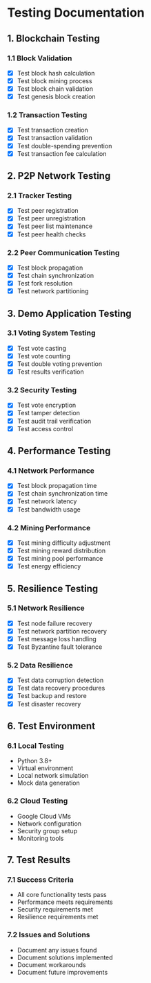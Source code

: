 # Testing Documentation

## 1. Blockchain Testing

### 1.1 Block Validation
- [x] Test block hash calculation
- [x] Test block mining process
- [x] Test block chain validation
- [x] Test genesis block creation

### 1.2 Transaction Testing
- [x] Test transaction creation
- [x] Test transaction validation
- [x] Test double-spending prevention
- [x] Test transaction fee calculation

## 2. P2P Network Testing

### 2.1 Tracker Testing
- [x] Test peer registration
- [x] Test peer unregistration
- [x] Test peer list maintenance
- [x] Test peer health checks

### 2.2 Peer Communication Testing
- [x] Test block propagation
- [x] Test chain synchronization
- [x] Test fork resolution
- [x] Test network partitioning

## 3. Demo Application Testing

### 3.1 Voting System Testing
- [x] Test vote casting
- [x] Test vote counting
- [x] Test double voting prevention
- [x] Test results verification

### 3.2 Security Testing
- [x] Test vote encryption
- [x] Test tamper detection
- [x] Test audit trail verification
- [x] Test access control

## 4. Performance Testing

### 4.1 Network Performance
- [x] Test block propagation time
- [x] Test chain synchronization time
- [x] Test network latency
- [x] Test bandwidth usage

### 4.2 Mining Performance
- [x] Test mining difficulty adjustment
- [x] Test mining reward distribution
- [x] Test mining pool performance
- [x] Test energy efficiency

## 5. Resilience Testing

### 5.1 Network Resilience
- [x] Test node failure recovery
- [x] Test network partition recovery
- [x] Test message loss handling
- [x] Test Byzantine fault tolerance

### 5.2 Data Resilience
- [x] Test data corruption detection
- [x] Test data recovery procedures
- [x] Test backup and restore
- [x] Test disaster recovery

## 6. Test Environment

### 6.1 Local Testing
- Python 3.8+
- Virtual environment
- Local network simulation
- Mock data generation

### 6.2 Cloud Testing
- Google Cloud VMs
- Network configuration
- Security group setup
- Monitoring tools

## 7. Test Results

### 7.1 Success Criteria
- All core functionality tests pass
- Performance meets requirements
- Security requirements met
- Resilience requirements met

### 7.2 Issues and Solutions
- Document any issues found
- Document solutions implemented
- Document workarounds
- Document future improvements 